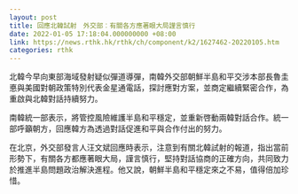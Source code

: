 ```yaml
---
layout: post
title: 回應北韓試射　外交部︰有關各方應著眼大局謹言慎行
date: 2022-01-05 17:18:04.000000000 +08:00
link: https://news.rthk.hk/rthk/ch/component/k2/1627462-20220105.htm
categories: rthk
---
```


北韓今早向東部海域發射疑似彈道導彈，南韓外交部朝鮮半島和平交涉本部長魯圭悳與美國對朝政策特別代表金星通電話，探討應對方案，並商定繼續緊密合作，為重啟與北韓對話持續努力。

南韓統一部表示，將管控風險維護半島和平穩定，並重新啓動兩韓對話合作。統一部呼籲朝方，回應韓方為透過對話促進和平與合作付出的努力。

在北京，外交部發言人汪文斌回應時表示，注意到有關北韓試射的報道，指出當前形勢下，有關各方都應著眼大局，謹言慎行，堅持對話協商的正確方向，共同致力於推進半島問題政治解決進程。他又說，朝鮮半島和平穩定來之不易，值得倍加珍惜。

